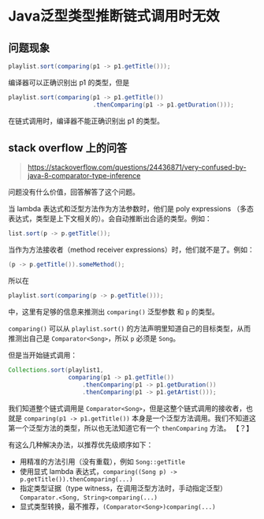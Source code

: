 # Java泛型类型推断链式调用时无效

## 问题现象

```java
playlist.sort(comparing(p1 -> p1.getTitle()));
```

编译器可以正确识别出 p1 的类型，但是

```java
playlist.sort(comparing(p1 -> p1.getTitle())
                        .thenComparing(p1 -> p1.getDuration()));
```

在链式调用时，编译器不能正确识别出 p1 的类型。

## stack overflow 上的问答

> <https://stackoverflow.com/questions/24436871/very-confused-by-java-8-comparator-type-inference>

问题没有什么价值，回答解答了这个问题。

当 lambda 表达式和泛型方法作为方法参数时，他们是 poly expressions （多态表达式，类型是上下文相关的）。会自动推断出合适的类型。例如：

```java
list.sort(p -> p.getTitle());
```

当作为方法接收者（method receiver expressions）时，他们就不是了。例如：

```java
(p -> p.getTitle()).someMethod();
```

所以在

```java
playlist.sort(comparing(p -> p.getTitle()));
```

中，这里有足够的信息来推测出 `comparing()` 泛型参数 和 `p` 的类型。

`comparing()` 可以从 `playlist.sort()` 的方法声明里知道自己的目标类型，从而推测出自己是 `Comparator<Song>`，所以 `p` 必须是 `Song`。

但是当开始链式调用：

```java
Collections.sort(playlist1,
                 comparing(p1 -> p1.getTitle())
                     .thenComparing(p1 -> p1.getDuration())
                     .thenComparing(p1 -> p1.getArtist()));
```

我们知道整个链式调用是 `Comparator<Song>`，但是这整个链式调用的接收者，也就是 `comparing(p1 -> p1.getTitle())` 本身是一个泛型方法调用。我们不知道这第一个泛型方法的类型，所以也无法知道它有一个 `thenComparing` 方法。
【？】

有这么几种解决办法，以推荐优先级顺序如下：

- 用精准的方法引用（没有重载），例如 `Song::getTitle`
- 使用显式 lambda 表达式，`comparing((Song p) -> p.getTitle()).thenComparing(...)`
- 指定类型证据（type witness，在调用泛型方法时，手动指定泛型） `Comparator.<Song, String>comparing(...)`
- 显式类型转换，最不推荐，`(Comparator<Song>)comparing(...)`
